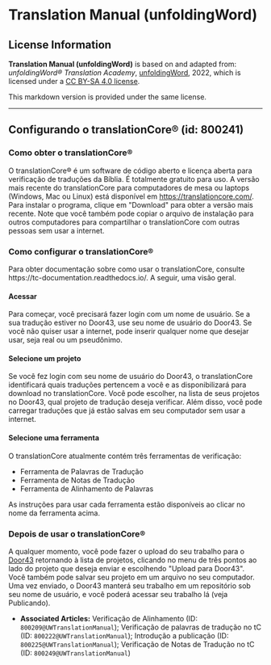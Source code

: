 # Translation Manual (unfoldingWord)

## License Information

**Translation Manual (unfoldingWord)** is based on and adapted from: _unfoldingWord® Translation Academy_, [unfoldingWord](https://unfoldingword.org/utw), 2022, which is licensed under a [CC BY-SA 4.0 license](https://creativecommons.org/licenses/by-sa/4.0/legalcode.en).

This markdown version is provided under the same license.



--------------------------------

## Configurando o translationCore® (id: 800241)

### Como obter o translationCore®

O translationCore® é um software de código aberto e licença aberta para verificação de traduções da Bíblia. É totalmente gratuito para uso. A versão mais recente do translationCore para computadores de mesa ou laptops (Windows, Mac ou Linux) está disponível em https://translationcore.com/. Para instalar o programa, clique em "Download" para obter a versão mais recente. Note que você também pode copiar o arquivo de instalação para outros computadores para compartilhar o translationCore com outras pessoas sem usar a internet.

### Como configurar o translationCore®

Para obter documentação sobre como usar o translationCore, consulte https://tc\-documentation.readthedocs.io/. A seguir, uma visão geral.

#### Acessar

Para começar, você precisará fazer login com um nome de usuário. Se a sua tradução estiver no Door43, use seu nome de usuário do Door43\. Se você não quiser usar a internet, pode inserir qualquer nome que desejar usar, seja real ou um pseudônimo.

#### Selecione um projeto

Se você fez login com seu nome de usuário do Door43, o translationCore identificará quais traduções pertencem a você e as disponibilizará para download no translationCore. Você pode escolher, na lista de seus projetos no Door43, qual projeto de tradução deseja verificar. Além disso, você pode carregar traduções que já estão salvas em seu computador sem usar a internet.

#### Selecione uma ferramenta

O translationCore atualmente contém três ferramentas de verificação:

* Ferramenta de Palavras de Tradução
* Ferramenta de Notas de Tradução
* Ferramenta de Alinhamento de Palavras

As instruções para usar cada ferramenta estão disponíveis ao clicar no nome da ferramenta acima.

### Depois de usar o translationCore®

A qualquer momento, você pode fazer o upload do seu trabalho para o [Door43](https://git.door43.org) retornando à lista de projetos, clicando no menu de três pontos ao lado do projeto que deseja enviar e escolhendo "Upload para Door43". Você também pode salvar seu projeto em um arquivo no seu computador. Uma vez enviado, o Door43 manterá seu trabalho em um repositório sob seu nome de usuário, e você poderá acessar seu trabalho lá (veja Publicando).

* **Associated Articles:** Verificação de Alinhamento (ID: `800209@UWTranslationManual`); Verificação de palavras de tradução no tC (ID: `800222@UWTranslationManual`); Introdução a publicação (ID: `800225@UWTranslationManual`); Verificação de Notas de Tradução no tC (ID: `800249@UWTranslationManual`)

